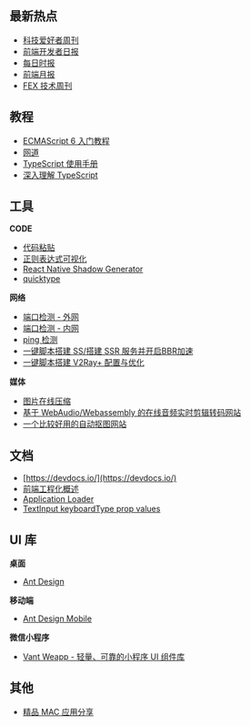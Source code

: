 ##  最新热点

- [科技爱好者周刊](http://www.ruanyifeng.com/blog/weekly/)
- [前端开发者日报](http://caibaojian.com/c/news)
- [每日时报](https://wubaiqing.github.io/zaobao/)
- [前端月报](http://blog.poetries.top/monthly/)
- [FEX 技术周刊](http://fex.baidu.com/articles/)

## 教程

- [ECMAScript 6 入门教程](http://es6.ruanyifeng.com/)
- [网道](http://wangdoc.com/)
- [TypeScript 使用手册](https://github.com/zhongsp/TypeScript)
- [深入理解 TypeScript](https://jkchao.github.io/typescript-book-chinese/)

## 工具

**CODE**

- [代码粘贴](https://paste.ubuntu.com/)
- [正则表达式可视化](https://regexper.com/)
- [React Native Shadow Generator](https://ethercreative.github.io/react-native-shadow-generator/)
- [quicktype](https://app.quicktype.io)

**网络**

- [端口检测 - 外网](https://www.yougetsignal.com/tools/open-ports/)
- [端口检测 - 内网](http://coolaf.com/tool/port)
- [ping 检测](http://ping.chinaz.com/)
- [一键脚本搭建 SS/搭建 SSR 服务并开启BBR加速](https://www.flyzy2005.com/fan-qiang/shadowsocks/install-shadowsocks-in-one-command/)
- [一键脚本搭建 V2Ray+ 配置与优化](https://www.flyzy2005.com/v2ray/how-to-build-v2ray/)

**媒体**

- [图片在线压缩](https://tinypng.com/)
- [基于 WebAudio/Webassembly 的在线音频实时剪辑转码网站](http://www.xaudiopro.com)
- [一个比较好用的自动抠图网站](https://bgeraser.com/index.html)

## 文档

- [https://devdocs.io/](https://devdocs.io/)
- [前端工程化概述](https://www.kancloud.cn/csnikey/fepro-guide/334544)
- [Application Loader](https://help.apple.com/itc/apploader/)
- [TextInput keyboardType prop values](https://lefkowitz.me/visual-guide-to-react-native-textinput-keyboardtype-options/)

## UI 库

**桌面**

- [Ant Design](https://ant.design/)

**移动端**

- [Ant Design Mobile](https://mobile.ant.design/)

**微信小程序**

- [Vant Weapp - 轻量、可靠的小程序 UI 组件库](https://youzan.github.io/vant-weapp/)

## 其他

- [精品 MAC 应用分享](https://xclient.info)

